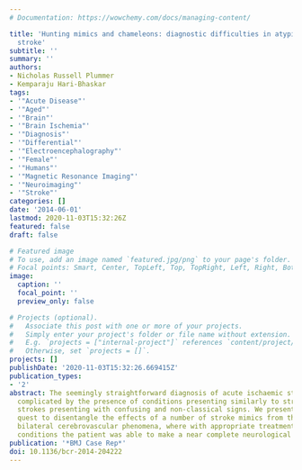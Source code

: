 ```yaml
---
# Documentation: https://wowchemy.com/docs/managing-content/

title: 'Hunting mimics and chameleons: diagnostic difficulties in atypical acute ischaemic
  stroke'
subtitle: ''
summary: ''
authors:
- Nicholas Russell Plummer
- Kemparaju Hari-Bhaskar
tags:
- '"Acute Disease"'
- '"Aged"'
- '"Brain"'
- '"Brain Ischemia"'
- '"Diagnosis"'
- '"Differential"'
- '"Electroencephalography"'
- '"Female"'
- '"Humans"'
- '"Magnetic Resonance Imaging"'
- '"Neuroimaging"'
- '"Stroke"'
categories: []
date: '2014-06-01'
lastmod: 2020-11-03T15:32:26Z
featured: false
draft: false

# Featured image
# To use, add an image named `featured.jpg/png` to your page's folder.
# Focal points: Smart, Center, TopLeft, Top, TopRight, Left, Right, BottomLeft, Bottom, BottomRight.
image:
  caption: ''
  focal_point: ''
  preview_only: false

# Projects (optional).
#   Associate this post with one or more of your projects.
#   Simply enter your project's folder or file name without extension.
#   E.g. `projects = ["internal-project"]` references `content/project/deep-learning/index.md`.
#   Otherwise, set `projects = []`.
projects: []
publishDate: '2020-11-03T15:32:26.669415Z'
publication_types:
- '2'
abstract: The seemingly straightforward diagnosis of acute ischaemic stroke can be
  complicated by the presence of conditions presenting similarly to stroke, and atypical
  strokes presenting with confusing and non-classical signs. We present a diagnostic
  quest to disentangle the effects of a number of stroke mimics from those of an underlying
  bilateral cerebrovascular phenomena, where with appropriate treatment of the non-stroke
  conditions the patient was able to make a near complete neurological recovery.
publication: '*BMJ Case Rep*'
doi: 10.1136/bcr-2014-204222
---
```

